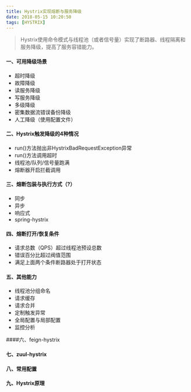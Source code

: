 ```yaml
---
title: Hystrix实现熔断与服务降级
date: 2018-05-15 10:20:50
tags: [HYSTRIX]
---
```


> Hystrix使用命令模式与线程池（或者信号量）实现了断路器、线程隔离和服务降级，提高了服务容错能力。

#### 一、可用降级场景

+ 超时降级
+ 故障降级
+ 读服务降级
+ 写服务降级
+ 多级降级
+ 密集数据流错误备份降级
+ 人工降级（使用配置文件）

#### 二、Hystrix触发降级的4种情况

+ run()方法抛出非HystrixBadRequestException异常
+ run()方法调用超时
+ 线程池/队列/信号量跑满
+ 熔断器开启拦截调用

#### 三、熔断包装与执行方式（?）

+ 同步
+ 异步
+ 响应式
+ spring-hystrix

#### 四、熔断打开/恢复条件

+ 请求总数（QPS）超过线程池预设总数
+ 错误百分比超过阀值范围
+ 满足上面两个条件断路器处于打开状态

#### 五、其他能力

+ 线程池分组命名
+ 请求缓存
+ 请求合并
+ 定制触发异常
+ 全局配置与局部配置
+ 监控分析

####六、feign-hystrix

#### 七、zuul-hystrix

#### 八、常用配置

#### 九、Hystrix原理